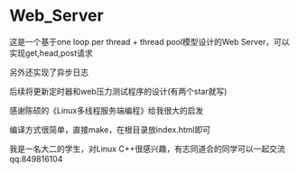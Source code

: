 # Web_Server

这是一个基于one loop per thread + thread pool模型设计的Web Server，可以实现get,head,post请求

另外还实现了异步日志

后续将更新定时器和web压力测试程序的设计(有两个star就写)

感谢陈硕的《Linux多线程服务端编程》给我很大的启发

编译方式很简单，直接make，在根目录放index.html即可

我是一名大二的学生，对Linux C++很感兴趣，有志同道合的同学可以一起交流qq:849816104
